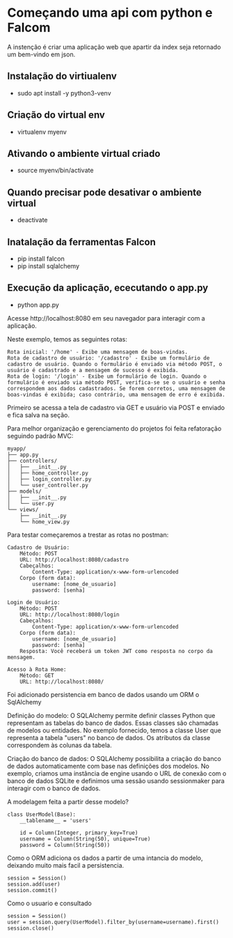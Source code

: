 # Começando uma api com python e Falcom

A instenção é criar uma aplicação web que apartir da index seja retornado um bem-vindo em json.

## Instalação do virtiualenv

* sudo apt install -y python3-venv


## Criação do virtual env

* virtualenv myenv

## Ativando o ambiente virtual criado

* source myenv/bin/activate

## Quando precisar pode desativar o ambiente virtual

* deactivate

## Inatalação da ferramentas Falcon

* pip install falcon
* pip install sqlalchemy

## Execução da aplicação, ececutando o app.py

* python app.py

Acesse http://localhost:8080 em seu navegador para interagir com a aplicação.

Neste exemplo, temos as seguintes rotas:

    Rota inicial: '/home' - Exibe uma mensagem de boas-vindas.
    Rota de cadastro de usuário: '/cadastro' - Exibe um formulário de cadastro de usuário. Quando o formulário é enviado via método POST, o usuário é cadastrado e a mensagem de sucesso é exibida.
    Rota de login: '/login' - Exibe um formulário de login. Quando o formulário é enviado via método POST, verifica-se se o usuário e senha correspondem aos dados cadastrados. Se forem corretos, uma mensagem de boas-vindas é exibida; caso contrário, uma mensagem de erro é exibida.

Primeiro se acessa a tela de cadastro via GET e usuário via POST e enviado e fica salva na seção.

 
Para melhor organização e gerenciamento do projetos foi feita refatoração seguindo padrão MVC:

    myapp/
    ├── app.py
    ├── controllers/
    │   ├── __init__.py
    │   ├── home_controller.py
    │   ├── login_controller.py
    │   └── user_controller.py
    ├── models/
    │   ├── __init__.py
    │   └── user.py
    └── views/
        ├── __init__.py
        └── home_view.py


Para testar começaremos a trestar as rotas no postman:


    Cadastro de Usuário:
        Método: POST
        URL: http://localhost:8080/cadastro
        Cabeçalhos:
            Content-Type: application/x-www-form-urlencoded
        Corpo (form data):
            username: [nome_de_usuario]
            password: [senha]

    Login de Usuário:
        Método: POST
        URL: http://localhost:8080/login
        Cabeçalhos:
            Content-Type: application/x-www-form-urlencoded
        Corpo (form data):
            username: [nome_de_usuario]
            password: [senha]
        Resposta: Você receberá um token JWT como resposta no corpo da mensagem.

    Acesso à Rota Home:
        Método: GET
        URL: http://localhost:8080/


Foi adicionado persistencia em banco de dados usando um ORM o SqlAlchemy

Definição do modelo: O SQLAlchemy permite definir classes Python que representam as tabelas do banco de dados. Essas classes são chamadas de modelos ou entidades. No exemplo fornecido, temos a classe User que representa a tabela "users" no banco de dados. Os atributos da classe correspondem às colunas da tabela.

Criação do banco de dados: O SQLAlchemy possibilita a criação do banco de dados automaticamente com base nas definições dos modelos. No exemplo, criamos uma instância de engine usando o URL de conexão com o banco de dados SQLite e definimos uma sessão usando sessionmaker para interagir com o banco de dados.

A modelagem feita a partir desse modelo?

    class UserModel(Base):
        __tablename__ = 'users'

        id = Column(Integer, primary_key=True)
        username = Column(String(50), unique=True)
        password = Column(String(50))

Como o ORM adiciona os dados a partir de uma intancia do modelo, deixando muito mais facil a persistencia.

    session = Session()
    session.add(user)
    session.commit()

Como o usuario e consultado

    session = Session()
    user = session.query(UserModel).filter_by(username=username).first()
    session.close()
   

